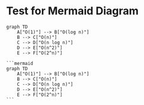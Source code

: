 # Test for Mermaid Diagram

```mermaid
graph TD
    A["O(1)"] --> B["O(log n)"]
    B --> C["O(n)"]
    C --> D["O(n log n)"]
    D --> E["O(n^2)"]
    E --> F["O(2^n)"]
```
``````
```mermaid
graph TD
    A["O(1)"] --> B["O(log n)"]
    B --> C["O(n)"]
    C --> D["O(n log n)"]
    D --> E["O(n^2)"]
    E --> F["O(2^n)"]
```
``````
